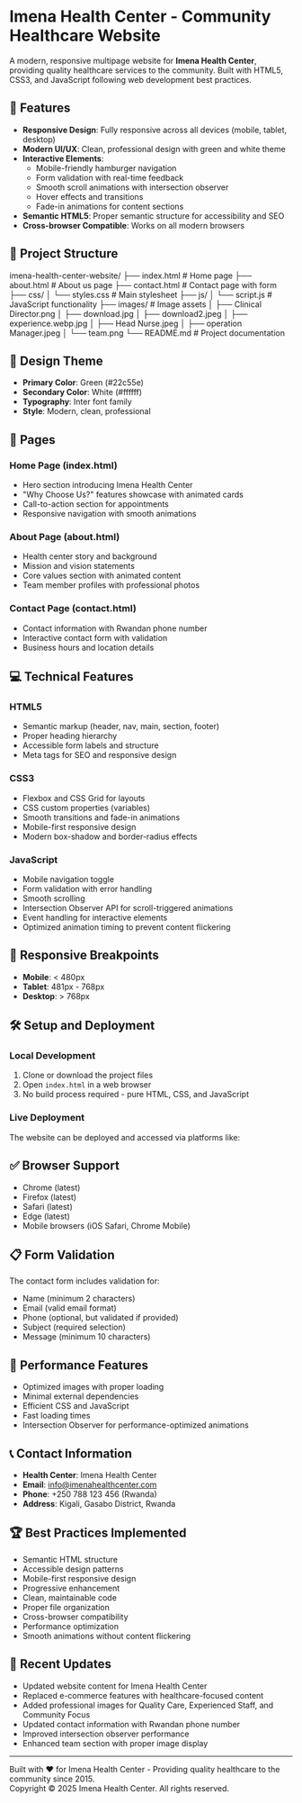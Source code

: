 # Imena Health Center - Community Healthcare Website

A modern, responsive multipage website for **Imena Health Center**, providing quality healthcare services to the community. Built with HTML5, CSS3, and JavaScript following web development best practices.

## 🌟 Features

- **Responsive Design**: Fully responsive across all devices (mobile, tablet, desktop)
- **Modern UI/UX**: Clean, professional design with green and white theme
- **Interactive Elements**: 
  - Mobile-friendly hamburger navigation
  - Form validation with real-time feedback
  - Smooth scroll animations with intersection observer
  - Hover effects and transitions
  - Fade-in animations for content sections
- **Semantic HTML5**: Proper semantic structure for accessibility and SEO
- **Cross-browser Compatible**: Works on all modern browsers

## 📁 Project Structure


imena-health-center-website/
├── index.html # Home page
├── about.html # About us page
├── contact.html # Contact page with form
├── css/
│ └── styles.css # Main stylesheet
├── js/
│ └── script.js # JavaScript functionality
├── images/ # Image assets
│ ├── Clinical Director.png
│ ├── download.jpg
│ ├── download2.jpeg
│ ├── experience.webp.jpg
│ ├── Head Nurse.jpeg
│ ├── operation Manager.jpeg
│ └── team.png
└── README.md # Project documentation


## 🎨 Design Theme

- **Primary Color**: Green (#22c55e)
- **Secondary Color**: White (#ffffff)
- **Typography**: Inter font family
- **Style**: Modern, clean, professional

## 🚀 Pages

### Home Page (index.html)
- Hero section introducing Imena Health Center
- "Why Choose Us?" features showcase with animated cards
- Call-to-action section for appointments
- Responsive navigation with smooth animations

### About Page (about.html)
- Health center story and background
- Mission and vision statements
- Core values section with animated content
- Team member profiles with professional photos

### Contact Page (contact.html)
- Contact information with Rwandan phone number
- Interactive contact form with validation
- Business hours and location details

## 💻 Technical Features

### HTML5
- Semantic markup (header, nav, main, section, footer)
- Proper heading hierarchy
- Accessible form labels and structure
- Meta tags for SEO and responsive design

### CSS3
- Flexbox and CSS Grid for layouts
- CSS custom properties (variables)
- Smooth transitions and fade-in animations
- Mobile-first responsive design
- Modern box-shadow and border-radius effects

### JavaScript
- Mobile navigation toggle
- Form validation with error handling
- Smooth scrolling
- Intersection Observer API for scroll-triggered animations
- Event handling for interactive elements
- Optimized animation timing to prevent content flickering

## 📱 Responsive Breakpoints

- **Mobile**: < 480px
- **Tablet**: 481px - 768px
- **Desktop**: > 768px

## 🛠️ Setup and Deployment

### Local Development
1. Clone or download the project files
2. Open `index.html` in a web browser
3. No build process required - pure HTML, CSS, and JavaScript

### Live Deployment
The website can be deployed and accessed via platforms like:


## ✅ Browser Support

- Chrome (latest)
- Firefox (latest)
- Safari (latest)
- Edge (latest)
- Mobile browsers (iOS Safari, Chrome Mobile)

## 📋 Form Validation

The contact form includes validation for:
- Name (minimum 2 characters)
- Email (valid email format)
- Phone (optional, but validated if provided)
- Subject (required selection)
- Message (minimum 10 characters)

## 🎯 Performance Features

- Optimized images with proper loading
- Minimal external dependencies
- Efficient CSS and JavaScript
- Fast loading times
- Intersection Observer for performance-optimized animations

## 📞 Contact Information

- **Health Center**: Imena Health Center
- **Email**: info@imenahealthcenter.com
- **Phone**: +250 788 123 456 (Rwanda)
- **Address**: Kigali, Gasabo District, Rwanda

## 🏆 Best Practices Implemented

- Semantic HTML structure
- Accessible design patterns
- Mobile-first responsive design
- Progressive enhancement
- Clean, maintainable code
- Proper file organization
- Cross-browser compatibility
- Performance optimization
- Smooth animations without content flickering

## 🔧 Recent Updates

- Updated website content for Imena Health Center
- Replaced e-commerce features with healthcare-focused content
- Added professional images for Quality Care, Experienced Staff, and Community Focus
- Updated contact information with Rwandan phone number
- Improved intersection observer performance
- Enhanced team section with proper image display

---

Built with ❤️ for Imena Health Center - Providing quality healthcare to the community since 2015.  
Copyright © 2025 Imena Health Center. All rights reserved.
